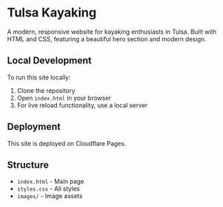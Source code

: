 # Tulsa Kayaking

A modern, responsive website for kayaking enthusiasts in Tulsa. Built with HTML and CSS, featuring a beautiful hero section and modern design.

## Local Development

To run this site locally:
1. Clone the repository
2. Open `index.html` in your browser
3. For live reload functionality, use a local server

## Deployment

This site is deployed on Cloudflare Pages.

## Structure

- `index.html` - Main page
- `styles.css` - All styles
- `images/` - Image assets 